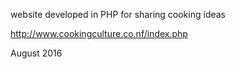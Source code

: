 website developed in PHP for sharing cooking ideas

http://www.cookingculture.co.nf/index.php

August 2016
